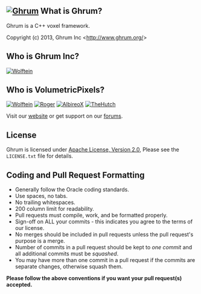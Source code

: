 [![Ghrum][Project Logo]][Website]
What is Ghrum?
-----------------
Ghrum is a C++ voxel framework.

Copyright (c) 2013, Ghrum Inc <<http://www.ghrum.org/>>  

Who is Ghrum Inc?
----------------
[![Wolftein](http://www.gravatar.com/avatar/4432d473ae6cf768348462aaf04d1f8e.png)](http://www.volumetricpixels.com/index.php?members/wolftein.14/)

Who is VolumetricPixels?
----------------
[![Wolftein](http://www.gravatar.com/avatar/4432d473ae6cf768348462aaf04d1f8e.png)](http://www.volumetricpixels.com/index.php?members/wolftein.14/)
[![Roger](http://www.gravatar.com/avatar/7962fc6e594821902af1f0752f34bf48)](http://www.volumetricpixels.com/index.php?members/roger.2/)
[![AlbireoX](http://www.gravatar.com/avatar/9c5c3b395c30ab444a71bd0d52ddd73c)](http://volumetricpixels.com/index.php?members/albireox.9/)
[![TheHutch](http://www.volumetricpixels.com/data/avatars/l/0/13.jpg?1370361177)](www.volumetricpixels.com/index.php?members/thehutch.13/)

Visit our [website][Website] or get support on our [forums][Forums].  

License
-------
Ghrum is licensed under [Apache License, Version 2.0][License],  Please see the `LICENSE.txt` file for details.

Coding and Pull Request Formatting
----------------------------------
* Generally follow the Oracle coding standards.
* Use spaces, no tabs.
* No trailing whitespaces.
* 200 column limit for readability.
* Pull requests must compile, work, and be formatted properly.
* Sign-off on ALL your commits - this indicates you agree to the terms of our license.
* No merges should be included in pull requests unless the pull request's purpose is a merge.
* Number of commits in a pull request should be kept to *one commit* and all additional commits must be *squashed*.
* You may have more than one commit in a pull request if the commits are separate changes, otherwise squash them.

**Please follow the above conventions if you want your pull request(s) accepted.**

[Project Logo]: http://www.volumetricpixels.com/styles/xenblock/xenforo/logo.png
[License]: https://github.com/Wolftein/Ghrum/LICENSE.txt
[Website]: http://www.volumetricpixels.com
[Forums]: http://www.volumetricpixels.com
